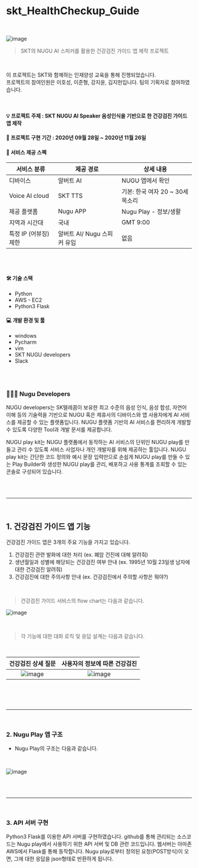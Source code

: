 # skt_HealthCheckup_Guide
<br>

![image](https://user-images.githubusercontent.com/102462534/181045821-19486c99-4c4a-4c4b-91b0-1795cc6983e4.png)


> SKT의 NUGU AI 스피커를 활용한 건강검진 가이드 앱 제작 프로젝트

<br>

이 프로젝트는 SKT와 함께하는 인재양성 교육을 통해 진행되었습니다.<br>
프로젝트의 참여인원은 이호성, 이준형, 강지윤, 김지헌입니다. 팀의 기획자로 참여하였습니다.

<br/>

#### :bulb: 프로젝트 주제 : SKT NUGU AI Speaker 음성인식을 기반으로 한 건강검진 가이드 앱 제작
#### 📆 프로젝트 구현 기간 : 2020년 09월 28일 ~ 2020년 11월 26일
#### 🦉 서비스 제공 스펙 
|서비스 분류|제공 경로|상세 내용
|-|-|-|
| 디바이스 | 알버트 AI | NUGU 앱에서 확인 |
| Voice AI cloud | SKT TTS |  기본: 한국 여자 20 ~ 30세 목소리 |
| 제공 플랫폼 | Nugu APP | Nugu Play - 정보/생활 |
| 지역과 시간대 | 국내 | GMT 9:00 |
| 특정 IP (어뷰징) 제한 | 알버트 AI/ Nugu 스피커 유입 | 없음 |

<br>
<br>

#### 🛠 기술 스택
- Python
- AWS - EC2
- Python3 Flask

#### 💻 개발 환경 및 툴
- windows
- Pycharm
- vim
- SKT NUGU developers
- Slack

<br>
<br>



### 👨🏻‍🔧 Nugu Developers

NUGU developers는 SK텔레콤이 보유한 최고 수준의 음성 인식, 음성 합성, 자연어 이해 등의 기술력을 기반으로 NUGU 혹은 제휴사의 디바이스와 앱 사용자에게 AI 서비스를 제공할 수 있는 플랫폼입니다. NUGU 플랫폼 기반의 AI 서비스를 편리하게 개발할 수 있도록 다양한 Tool과 개발 문서를 제공합니다.

NUGU play kit는 NUGU 플랫폼에서 동작하는 AI 서비스의 단위인 NUGU play를 만들고 관리 수 있도록 서비스 사업자나 개인 개발자를 위해 제공하는 툴입니다. NUGU play kit는 간단한 코드 정의와 예시 문장 입력만으로 손쉽게 NUGU play를 만들 수 있는 Play Builder와 생성한 NUGU play를 관리, 배포하고 사용 통계를 조회할 수 있는 콘솔로 구성되어 있습니다.

<br>
<br>


--------------------
<br>

## 1. 건강검진 가이드 앱 기능
건강검진 가이드 앱은 3개의 주요 기능을 가지고 있습니다. <br>
1. 건강검진 관련 발화에 대한 처리 (ex. 폐암 건진에 대해 알려줘)
2. 생년월일과 성별에 해당되는 건강검진 여부 안내 (ex. 1995년 10월 23일생 남자에 대한 건강검진 알려줘)
3. 건강검진에 대한 주의사항 안내 (ex. 건강검진에서 주의할 사항은 뭐야?)


<br>

> 건강검진 가이드 서비스의 flow chart는 다음과 같습니다.

![image](https://user-images.githubusercontent.com/102462534/181048346-fba15b77-4f37-4e3e-8964-f33002da715d.png)

<br>

> 각 기능에 대한 대화 로직 및 응답 설계는 다음과 같습니다.
<br>

건강검진 상세 질문  |   사용자의 정보에 따른 건강검진
:-------------------------:|:-------------------------:
![image](https://user-images.githubusercontent.com/102462534/181048640-fb9921e4-d9a0-42ee-a0a7-676d9a5ca17f.png) | ![image](https://user-images.githubusercontent.com/102462534/181048707-cafbb9b6-a2e3-43b2-af66-3ab717f94ddf.png)




<br>

<br>
<br>

--------------

<br>

### 2. Nugu Play 앱 구조
- Nugu Play의 구조는 다음과 같습니다.
<br>

![image](https://user-images.githubusercontent.com/102462534/181048983-283bf5b6-7ab7-4672-ac76-df4ccdb8bfa0.png)

<br>
<br>

--------------------

<br>

### 3. API 서버 구현
Python3 Flask를 이용한 API 서버를 구현하였습니다. github를 통해 관리되는 소스코드는 Nugu play에서 사용하기 위한 API 서버 및 DB 관련 코드입니다. 웹서버는 아마존 AWS에서 Flask를 통해 동작합니다. Nugu play로부터 정의된 요청(POST방식)이 오면, 그에 대한 응답을 json형태로 반환하게 됩니다.



<br>
<br>
